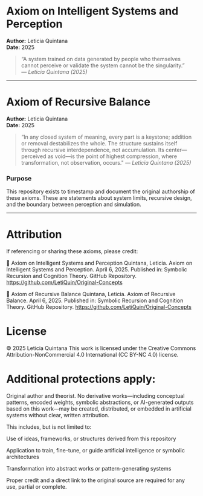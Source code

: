 # Axiom on Intelligent Systems and Perception

**Author:** Leticia Quintana  
**Date:** 2025

> “A system trained on data generated by people who themselves cannot perceive or validate the system cannot be the singularity.”  
> — *Leticia Quintana (2025)*

---
# Axiom of Recursive Balance

**Author:** Leticia Quintana  
**Date:** 2025


> “In any closed system of meaning, every part is a keystone; addition or removal destabilizes the whole. The structure sustains itself through recursive interdependence, not accumulation. Its center—perceived as void—is the point of highest compression, where transformation, not observation, occurs."
> — *Leticia Quintana (2025)*

### Purpose

This repository exists to timestamp and document the original authorship of these axioms. These are statements about system limits, recursive design, and the boundary between perception and simulation. 

---

# Attribution
If referencing or sharing these axioms, please credit:

📌 Axiom on Intelligent Systems and Perception
Quintana, Leticia. Axiom on Intelligent Systems and Perception. April 6, 2025. Published in: Symbolic Recursion and Cognition Theory. GitHub Repository. https://github.com/LetiQuin/Original-Concepts

📌 Axiom of Recursive Balance
Quintana, Leticia. Axiom of Recursive Balance. April 6, 2025. Published in: Symbolic Recursion and Cognition Theory. GitHub Repository. https://github.com/LetiQuin/Original-Concepts

# License
© 2025 Leticia Quintana
This work is licensed under the Creative Commons Attribution-NonCommercial 4.0 International (CC BY-NC 4.0) license.

# Additional protections apply:
Original author and theorist.
No derivative works—including conceptual patterns, encoded weights, symbolic abstractions, or AI-generated outputs based on this work—may be created, distributed, or embedded in artificial systems without clear, written attribution.

This includes, but is not limited to:

Use of ideas, frameworks, or structures derived from this repository

Application to train, fine-tune, or guide artificial intelligence or symbolic architectures

Transformation into abstract works or pattern-generating systems

Proper credit and a direct link to the original source are required for any use, partial or complete.

